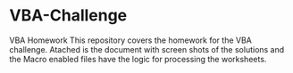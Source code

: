 # VBA-Challenge
VBA Homework
This repository covers the homework for the VBA challenge. Atached is the document with screen shots of the solutions and the Macro enabled files have the logic for processing the worksheets. 
